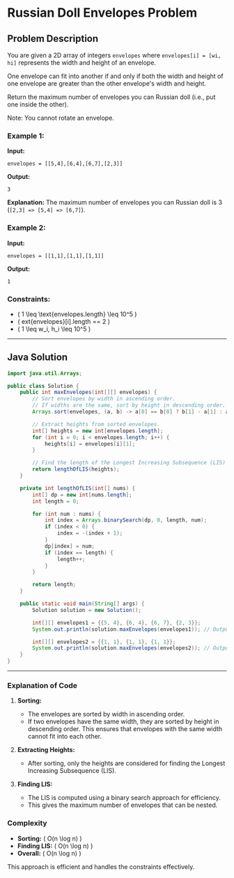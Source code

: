 # Russian Doll Envelopes Problem

## Problem Description
You are given a 2D array of integers `envelopes` where `envelopes[i] = [wi, hi]` represents the width and height of an envelope.

One envelope can fit into another if and only if both the width and height of one envelope are greater than the other envelope's width and height.

Return the maximum number of envelopes you can Russian doll (i.e., put one inside the other).

Note: You cannot rotate an envelope.

### Example 1:

**Input:**
```
envelopes = [[5,4],[6,4],[6,7],[2,3]]
```
**Output:**
```
3
```
**Explanation:**
The maximum number of envelopes you can Russian doll is 3 (`[2,3] => [5,4] => [6,7]`).

### Example 2:

**Input:**
```
envelopes = [[1,1],[1,1],[1,1]]
```
**Output:**
```
1
```

### Constraints:
- \( 1 \leq \text{envelopes.length} \leq 10^5 \)
- \( 	ext{envelopes}[i].length == 2 \)
- \( 1 \leq w_i, h_i \leq 10^5 \)

---

## Java Solution
```java
import java.util.Arrays;

public class Solution {
    public int maxEnvelopes(int[][] envelopes) {
        // Sort envelopes by width in ascending order.
        // If widths are the same, sort by height in descending order.
        Arrays.sort(envelopes, (a, b) -> a[0] == b[0] ? b[1] - a[1] : a[0] - b[0]);

        // Extract heights from sorted envelopes.
        int[] heights = new int[envelopes.length];
        for (int i = 0; i < envelopes.length; i++) {
            heights[i] = envelopes[i][1];
        }

        // Find the length of the Longest Increasing Subsequence (LIS) of heights.
        return lengthOfLIS(heights);
    }

    private int lengthOfLIS(int[] nums) {
        int[] dp = new int[nums.length];
        int length = 0;

        for (int num : nums) {
            int index = Arrays.binarySearch(dp, 0, length, num);
            if (index < 0) {
                index = -(index + 1);
            }
            dp[index] = num;
            if (index == length) {
                length++;
            }
        }

        return length;
    }

    public static void main(String[] args) {
        Solution solution = new Solution();

        int[][] envelopes1 = {{5, 4}, {6, 4}, {6, 7}, {2, 3}};
        System.out.println(solution.maxEnvelopes(envelopes1)); // Output: 3

        int[][] envelopes2 = {{1, 1}, {1, 1}, {1, 1}};
        System.out.println(solution.maxEnvelopes(envelopes2)); // Output: 1
    }
}
```

---

### Explanation of Code
1. **Sorting:**
   - The envelopes are sorted by width in ascending order.
   - If two envelopes have the same width, they are sorted by height in descending order. This ensures that envelopes with the same width cannot fit into each other.

2. **Extracting Heights:**
   - After sorting, only the heights are considered for finding the Longest Increasing Subsequence (LIS).

3. **Finding LIS:**
   - The LIS is computed using a binary search approach for efficiency.
   - This gives the maximum number of envelopes that can be nested.

### Complexity
- **Sorting:** \( O(n \log n) \)
- **Finding LIS:** \( O(n \log n) \)
- **Overall:** \( O(n \log n) \)

This approach is efficient and handles the constraints effectively.

